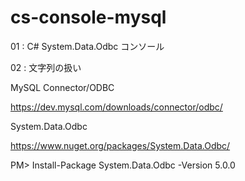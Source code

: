 # cs-console-mysql
01 : C# System.Data.Odbc コンソール

02 : 文字列の扱い

MySQL Connector/ODBC

https://dev.mysql.com/downloads/connector/odbc/

System.Data.Odbc

https://www.nuget.org/packages/System.Data.Odbc/

PM> Install-Package System.Data.Odbc -Version 5.0.0
